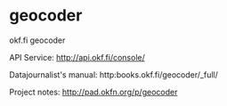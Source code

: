 geocoder
========

okf.fi geocoder

API Service: http://api.okf.fi/console/

Datajournalist's manual: http:books.okf.fi/geocoder/_full/

Project notes: http://pad.okfn.org/p/geocoder
